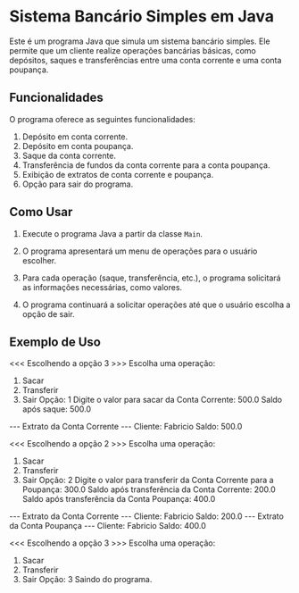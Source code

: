 # Sistema Bancário Simples em Java

Este é um programa Java que simula um sistema bancário simples. Ele permite que um cliente realize operações bancárias básicas, como depósitos, saques e transferências entre uma conta corrente e uma conta poupança.

## Funcionalidades

O programa oferece as seguintes funcionalidades:

1. Depósito em conta corrente.
2. Depósito em conta poupança.
3. Saque da conta corrente.
4. Transferência de fundos da conta corrente para a conta poupança.
5. Exibição de extratos de conta corrente e poupança.
6. Opção para sair do programa.

## Como Usar

1. Execute o programa Java a partir da classe `Main`.

2. O programa apresentará um menu de operações para o usuário escolher.

3. Para cada operação (saque, transferência, etc.), o programa solicitará as informações necessárias, como valores.

4. O programa continuará a solicitar operações até que o usuário escolha a opção de sair.

## Exemplo de Uso

<<< Escolhendo a opção 3 >>>
Escolha uma operação:

1. Sacar
2. Transferir
3. Sair
Opção: 1
Digite o valor para sacar da Conta Corrente: 500.0
Saldo após saque: 500.0

--- Extrato da Conta Corrente ---
Cliente: Fabricio
Saldo: 500.0

<<< Escolhendo a opção 2 >>>
Escolha uma operação:

1. Sacar
2. Transferir
3. Sair
Opção: 2
Digite o valor para transferir da Conta Corrente para a Poupança: 300.0
Saldo após transferência da Conta Corrente: 200.0
Saldo após transferência da Conta Poupança: 400.0

--- Extrato da Conta Corrente ---
Cliente: Fabricio
Saldo: 200.0
--- Extrato da Conta Poupança ---
Cliente: Fabricio
Saldo: 400.0

<<< Escolhendo a opção 3 >>>
Escolha uma operação:

1. Sacar
2. Transferir
3. Sair
Opção: 3
Saindo do programa.